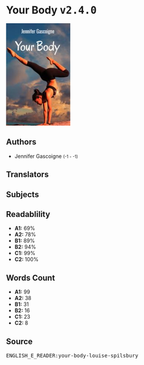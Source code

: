 # Your Body <kbd>v2.4.0</kbd>

![](./cover.medium.jpg "")

## Authors


 - Jennifer Gascoigne <small>(-1 - -1)</small>

## Translators



## Subjects



## Readablility


 - **A1:** 69%
 - **A2:** 78%
 - **B1:** 89%
 - **B2:** 94%
 - **C1:** 99%
 - **C2:** 100%

## Words Count


 - **A1:** 99
 - **A2:** 38
 - **B1:** 31
 - **B2:** 16
 - **C1:** 23
 - **C2:** 8

## Source


<kbd>ENGLISH_E_READER:your-body-louise-spilsbury</kbd>
